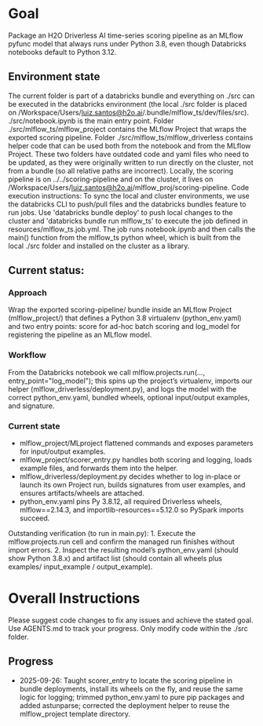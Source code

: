# Goal

Package an H2O Driverless AI time-series scoring pipeline as an MLflow pyfunc model that always runs under Python 3.8, even though Databricks notebooks default to Python 3.12.

## Environment state

The current folder is part of a databricks bundle and everything on ./src can be executed in the databricks environment (the local ./src folder is placed on /Workspace/Users/luiz.santos@h2o.ai/.bundle/mlflow_ts/dev/files/src). ./src/notebook.ipynb is the main entry point. Folder ./src/mlflow_ts/mlflow_project contains the MLflow Project that wraps the exported scoring pipeline. Folder ./src/mlflow_ts/mlflow_driverless contains helper code that can be used both from the notebook and from the MLflow Project. These two folders have outdated code and yaml files who need to be updated, as they were originally written to run directly on the cluster, not from a bundle (so all relative paths are incorrect). Locally, the scoring pipeline is on ../../scoring-pipeline and on the cluster, it lives on /Workspace/Users/luiz.santos@h2o.ai/mlflow_proj/scoring-pipeline.
Code execution instructions: To sync the local and cluster environments, we use the databricks CLI to push/pull files and the databricks bundles feature to run jobs. Use 'databricks bundle deploy' to push local changes to the cluster and 'databricks bundle run mlflow_ts' to execute the job defined in resources/mlflow_ts.job.yml. The job runs notebook.ipynb and then calls the main() function from the mlflow_ts python wheel, which is built from the local ./src folder and installed on the cluster as a library.

## Current status:

### Approach

Wrap the exported scoring-pipeline/ bundle inside an MLflow Project (mlflow_project/) that defines a Python 3.8 virtualenv (python_env.yaml) and two entry points: score for ad-hoc batch scoring and log_model for registering the pipeline as an MLflow model.

### Workflow

From the Databricks notebook we call mlflow.projects.run(..., entry_point="log_model"); this spins up the project’s virtualenv, imports our helper (mlflow_driverless/deployment.py), and logs the model with the correct python_env.yaml, bundled wheels, optional input/output examples, and signature.

### Current state

- mlflow_project/MLproject flattened commands and exposes parameters for input/output examples.
- mlflow_project/scorer_entry.py handles both scoring and logging, loads example files, and forwards them into the helper.
- mlflow_driverless/deployment.py decides whether to log in-place or launch its own Project run, builds signatures from user examples, and ensures artifacts/wheels are attached.
- python_env.yaml pins Py 3.8.12, all required Driverless wheels, mlflow==2.14.3, and importlib-resources==5.12.0 so PySpark imports succeed.

Outstanding verification (to run in main.py): 1. Execute the mlflow.projects.run cell and confirm the managed run finishes without import errors. 2. Inspect the resulting model’s python_env.yaml (should show Python 3.8.x) and artifact list (should contain all wheels plus examples/ input_example / output_example).

# Overall Instructions

Please suggest code changes to fix any issues and achieve the stated goal. Use AGENTS.md to track your progress. Only modify code within the ./src folder.

## Progress

- 2025-09-26: Taught scorer_entry to locate the scoring pipeline in bundle deployments, install its wheels on the fly, and reuse the same logic for logging; trimmed python_env.yaml to pure pip packages and added astunparse; corrected the deployment helper to reuse the mlflow_project template directory.
